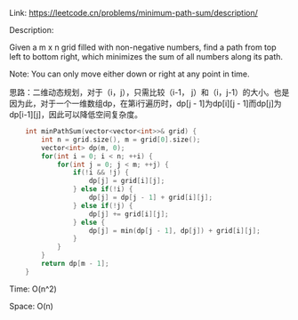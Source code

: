 Link: https://leetcode.cn/problems/minimum-path-sum/description/

Description:

Given a m x n grid filled with non-negative numbers, find a path from top left to bottom right, which minimizes the sum of all numbers along its path.

Note: You can only move either down or right at any point in time.

思路：二维动态规划，对于（i，j），只需比较（i-1， j）和（i，j-1）的大小。也是因为此，对于一个一维数组dp，在第i行遍历时，dp[j - 1]为dp[i][j - 1]而dp[j]为dp[i-1][j]，因此可以降低空间复杂度。

```c++
    int minPathSum(vector<vector<int>>& grid) {
        int n = grid.size(), m = grid[0].size();
        vector<int> dp(m, 0);
        for(int i = 0; i < n; ++i) {
            for(int j = 0; j < m; ++j) {
                if(!i && !j) {
                    dp[j] = grid[i][j];
                } else if(!i) {
                    dp[j] = dp[j - 1] + grid[i][j];
                } else if(!j) {
                    dp[j] += grid[i][j];
                } else {
                    dp[j] = min(dp[j - 1], dp[j]) + grid[i][j];
                }
            }
        }
        return dp[m - 1];
    }
```

Time: O(n^2)

Space: O(n)
